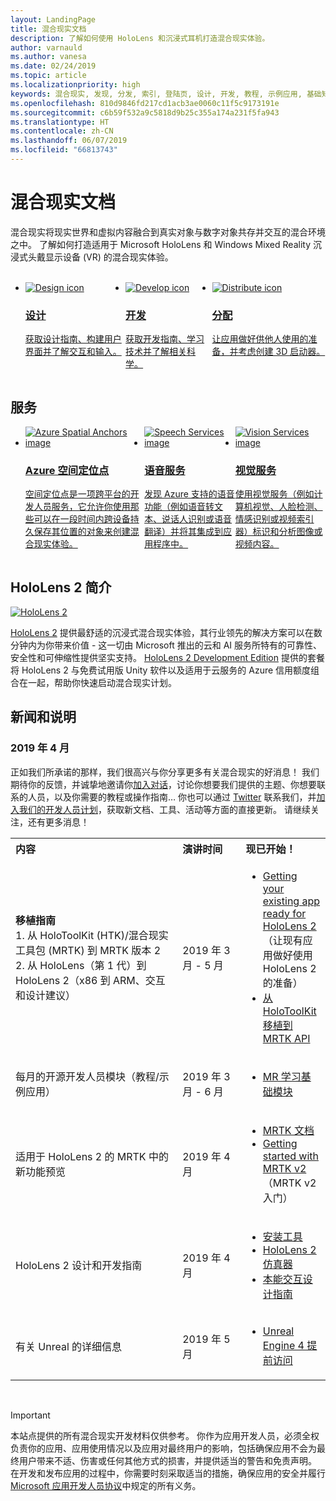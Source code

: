 ```yaml
---
layout: LandingPage
title: 混合现实文档
description: 了解如何使用 HoloLens 和沉浸式耳机打造混合现实体验。
author: varnauld
ms.author: vanesa
ms.date: 02/24/2019
ms.topic: article
ms.localizationpriority: high
keywords: 混合现实, 发现, 分发, 索引, 登陆页, 设计, 开发, 教程, 示例应用, 基础知识, 案例研究, 资源, HoloLens 操作指南, 开源项目
ms.openlocfilehash: 810d9846fd217cd1acb3ae0060c11f5c9173191e
ms.sourcegitcommit: c6b59f532a9c5818d9b25c355a174a231f5fa943
ms.translationtype: HT
ms.contentlocale: zh-CN
ms.lasthandoff: 06/07/2019
ms.locfileid: "66813743"
---
```

# <a name="mixed-reality-documentation"></a>混合现实文档

混合现实将现实世界和虚拟内容融合到真实对象与数字对象共存并交互的混合环境之中。 了解如何打造适用于 Microsoft HoloLens 和 Windows Mixed Reality 沉浸式头戴显示设备 (VR) 的混合现实体验。

<br>

<ul id="cardtypes-W" class="cardsW panelContent" style="display: flex; margin-top: 0px;">
                            <li>
                            <a href="design.md" title="设计登陆" data-linktype="absolute-path">
                                    <div class="cardSize">
                                        <div class="cardPadding">
                                            <div class="card">
                                                <div class="cardImageOuter">
                                                    <div class="cardImage">
                                                        <img src="images/DesignIcon.png" alt="Design icon">
                                                    </div>
                                                </div>
                                                <div class="cardText">
                                                    <h3>设计</h3>
                                                    <p>获取设计指南、构建用户界面并了解交互和输入。</p>
                                                </div>
                                            </div>
                                        </div>
                                    </div>
                               </a>
                            </li>
                            <li>
                             <a href="development.md" title="开发登陆" data-linktype="absolute-path">
                              <div class="cardSize">
                                  <div class="cardPadding">
                                      <div class="card">
                                          <div class="cardImageOuter">
                                              <div class="cardImage">
                                                  <img src="images/DevelopIcon.png" alt="Develop icon">
                                              </div>
                                          </div>
                                          <div class="cardText">
                                              <h3>开发</h3>
                                              <p>获取开发指南、学习技术并了解相关科学。</p>
                                          </div>
                                      </div>
                                  </div>
                              </div>
                               </a>
                            </li>
                             <li>
                              <a href="implementing-3d-app-launchers.md" title="分发" data-linktype="absolute-path">
                                    <div class="cardSize">
                                        <div class="cardPadding">
                                            <div class="card">
                                                <div class="cardImageOuter">
                                                    <div class="cardImage">
                                                        <img src="images/DistributeIcon.png" alt="Distribute icon">
                                                    </div>
                                                </div>
                                                <div class="cardText">
                                                    <h3 class="x-hidden-focus">分配</h3>
                                                  <p>让应用做好供他人使用的准备，并考虑创建 3D 启动器。</p>
                                                </div>
                                            </div>
                                        </div>
                                    </div>
                                </a>
                            </li>
 </ul>

<h2>服务</h2>

<ul id="cardtypes-W" class="cardsW panelContent" style="display: flex; margin-top: 0px;">
                            <li>
                              <a href="https://docs.microsoft.com/azure/spatial-anchors" target="_blank" title="Azure 空间定位点" data-linktype="absolute-path">
                                    <div class="cardSize">
                                        <div class="cardPadding">
                                            <div class="card">
                                                <div class="cardImageOuter">
                                                    <div class="cardImage">
                                                        <img src="images/AzureSpatialAnchors.jpg" alt="Azure Spatial Anchors image">
                                                    </div>
                                                </div>
                                                <div class="cardText">
                                                    <h3 class="x-hidden-focus">Azure 空间定位点</h3>
                                                  <p>空间定位点是一项跨平台的开发人员服务，它允许你使用那些可以在一段时间内跨设备持久保存其位置的对象来创建混合现实体验。</p>
                                                </div>
                                            </div>
                                        </div>
                                    </div>
                                    </a>
                            </li>
                            <li>
                              <a href="https://docs.microsoft.com/azure/cognitive-services/speech-service/" target="_blank" title="语音服务" data-linktype="absolute-path">
                                    <div class="cardSize">
                                        <div class="cardPadding">
                                            <div class="card">
                                                <div class="cardImageOuter">
                                                    <div class="cardImage">
                                                        <img src="images/speech.jpg" alt="Speech Services image">
                                                    </div>
                                                </div>
                                                <div class="cardText">
                                                    <h3 class="x-hidden-focus">语音服务</h3>
                                                  <p>发现 Azure 支持的语音功能（例如语音转文本、说话人识别或语音翻译）并将其集成到应用程序中。</p>
                                                </div>
                                            </div>
                                        </div>
                                    </div>
                                    </a>
                            </li>
                             <li>
                              <a href="https://docs.microsoft.com/azure/cognitive-services/computer-vision/" target="_blank" title="视觉服务" data-linktype="absolute-path">
                                    <div class="cardSize">
                                        <div class="cardPadding">
                                            <div class="card">
                                                <div class="cardImageOuter">
                                                    <div class="cardImage">
                                                        <img src="images/vision.jpg" alt="Vision Services image">
                                                    </div>
                                                </div>
                                                <div class="cardText">
                                                    <h3 class="x-hidden-focus">视觉服务</h3>
                                                  <p>使用视觉服务（例如计算机视觉、人脸检测、情感识别或视频索引器）标识和分析图像或视频内容。</p>
                                                </div>
                                            </div>
                                        </div>
                                    </div>
                                    </a>
                            </li>
</ul>

<h2>HoloLens 2 简介</h2>

[![HoloLens 2](images/hololens2.jpg)](https://www.microsoft.com/hololens/hardware)

[HoloLens 2](https://www.microsoft.com/hololens/hardware) 提供最舒适的沉浸式混合现实体验，其行业领先的解决方案可以在数分钟内为你带来价值 - 这一切由 Microsoft 推出的云和 AI 服务所特有的可靠性、安全性和可伸缩性提供坚实支持。 [HoloLens 2 Development Edition](https://www.microsoft.com/en-us/hololens/developers) 提供的套餐将 HoloLens 2 与免费试用版 Unity 软件以及适用于云服务的 Azure 信用额度组合在一起，帮助你快速启动混合现实计划。

<h2>新闻和说明</h2>

<h3>2019 年 4 月</h3>

正如我们所承诺的那样，我们很高兴与你分享更多有关混合现实的好消息！ 我们期待你的反馈，并诚挚地邀请你[加入对话](https://holodevelopersslack.azurewebsites.net/)，讨论你想要我们提供的主题、你想要联系的人员，以及你需要的教程或操作指南… 你也可以通过 [Twitter](https://twitter.com/MxdRealityDev) 联系我们，并[加入我们的开发人员计划](https://aka.ms/iwantmr)，获取新文档、工具、活动等方面的直接更新。 请继续关注，还有更多消息！

<table>
<tr>
<th style="width: 400px; text-align:left;">内容</th><th style="width: 125px; text-align:left;">演讲时间</th><th style="width: 125px; text-align:left;">现已开始！</th>
</tr> 
<tr>
<td><b>移植指南</b> <br>1. 从 HoloToolKit (HTK)/混合现实工具包 (MRTK) 到 MRTK 版本 2
<br>2. 从 HoloLens（第 1 代）到 HoloLens 2（x86 到 ARM、交互和设计建议）
</td></td><td>2019 年 3 月 - 5 月</td><td> <ul><li><a href=https://docs.microsoft.com/en-us/windows/mixed-reality/mrtk-porting-guide>Getting your existing app ready for HoloLens 2</a>（让现有应用做好使用 HoloLens 2 的准备）<li><a href=https://microsoft.github.io/MixedRealityToolkit-Unity/Documentation/HTKToMRTKPortingGuide.html>从 HoloToolKit 移植到 MRTK API</a></td>
</tr>
<tr>
<td>每月的开源开发人员模块（教程/示例应用）</td><td>2019 年 3 月 - 6 月</td><td> <ul><li><a href=https://docs.microsoft.com/en-us/windows/mixed-reality/mrlearning-base-ch1>MR 学习基础模块</a></td>
</tr>
<tr>
<td>适用于 HoloLens 2 的 MRTK 中的新功能预览</td><td>2019 年 4 月</td><td> <ul><li><a href=https://microsoft.github.io/MixedRealityToolkit-Unity/Documentation/GettingStartedWithTheMRTK.html>MRTK 文档</a><li><a href=https://docs.microsoft.com/en-us/windows/mixed-reality/mrtk-getting-started>Getting started with MRTK v2</a>（MRTK v2 入门）</td>
</tr>
<tr>
<td>HoloLens 2 设计和开发指南</td><td>2019 年 4 月</td><td> <ul><li><a href=https://docs.microsoft.com/en-us/windows/mixed-reality/install-the-tools>安装工具</a><li><a href=https://docs.microsoft.com/en-us/windows/mixed-reality/using-the-hololens-emulator>HoloLens 2 仿真器</a><li><a href=https://docs.microsoft.com/en-us/windows/mixed-reality/interaction-fundamentals>本能交互设计指南</a></td>
</tr>
<tr>
  <td>有关 Unreal 的详细信息</td><td>2019 年 5 月</td><td> <ul><li><a href=https://www.unrealengine.com/en-US/blog/unreal-engine-4-support-for-hololens-2-released-in-early-access>Unreal Engine 4 提前访问</a></td>
</tr>
</table>

<br>



>[!IMPORTANT]
>本站点提供的所有混合现实开发材料仅供参考。 你作为应用开发人员，必须全权负责你的应用、应用使用情况以及应用对最终用户的影响，包括确保应用不会为最终用户带来不适、伤害或任何其他方式的损害，并提供适当的警告和免责声明。 在开发和发布应用的过程中，你需要时刻采取适当的措施，确保应用的安全并履行 [Microsoft 应用开发人员协议](https://docs.microsoft.com/legal/windows/agreements/app-developer-agreement)中规定的所有义务。 
